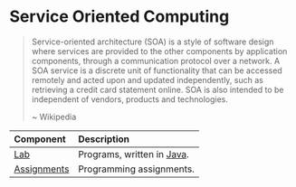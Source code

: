 # Service Oriented Computing

> Service-oriented architecture (SOA) is a style of software design where services are provided to the other components by application components, through a communication protocol over a network. A SOA service is a discrete unit of functionality that can be accessed remotely and acted upon and updated independently, such as retrieving a credit card statement online. SOA is also intended to be independent of vendors, products and technologies.
>
> ~ Wikipedia

| Component           | Description                                                                               |
| :------------------ | :---------------------------------------------------------------------------------------- |
| [Lab](lab/)         | Programs, written in [Java](<https://en.wikipedia.org/wiki/Java_(programming_language)>). |
| [Assignments](ass/) | Programming assignments.                                                                  |
